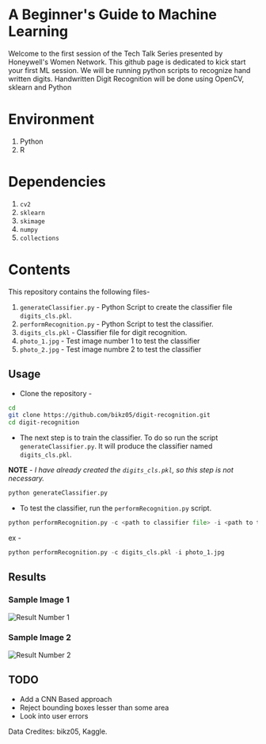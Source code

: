 # A Beginner's Guide to Machine Learning 
Welcome to the first session of the Tech Talk Series presented by Honeywell's Women Network. This github page is dedicated to kick start your first ML session. We will be running python scripts to recognize hand written digits.
Handwritten Digit Recognition will be done using OpenCV, sklearn and Python

# Environment
1. Python
2. R

# Dependencies
1. `cv2`
2. `sklearn`
3. `skimage`
4. `numpy`
5. `collections`

# Contents
This repository contains the following files-

1. `generateClassifier.py` - Python Script to create the classifier file `digits_cls.pkl`.
2. `performRecognition.py` - Python Script to test the classifier.
3. `digits_cls.pkl` - Classifier file for digit recognition.
4. `photo_1.jpg` - Test image number 1 to test the classifier
5. `photo_2.jpg` - Test image numbre 2 to test the classifier

## Usage 

* Clone the repository - 
```bash
cd 
git clone https://github.com/bikz05/digit-recognition.git
cd digit-recognition
```
* The next step is to train the classifier. To do so run the script `generateClassifier.py`. It will produce the classifier named `digits_cls.pkl`. 

**NOTE** - *I have already created the `digits_cls.pkl`, so this step is not necessary.*
```python
python generateClassifier.py
```
* To test the classifier, run the `performRecognition.py` script.
```python
python performRecognition.py -c <path to classifier file> -i <path to test image>
```
ex -
```python
python performRecognition.py -c digits_cls.pkl -i photo_1.jpg
```

## Results

### Sample Image 1
![Result Number 1](http://hanzratech.in/figures/digit-reco-1-out.png)
### Sample Image 2
![Result Number 2](http://hanzratech.in/figures/digit-reco-2.png)

## TODO

* Add a CNN Based approach
* Reject bounding boxes lesser than some area
* Look into user errors

Data Credites: bikz05, Kaggle.
